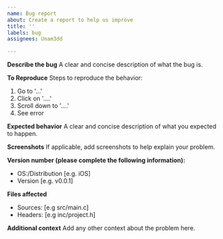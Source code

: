 ```yaml
---
name: Bug report
about: Create a report to help us improve
title: ''
labels: bug
assignees: Unam3dd

---
```


**Describe the bug**
A clear and concise description of what the bug is.

**To Reproduce**
Steps to reproduce the behavior:
1. Go to '...'
2. Click on '....'
3. Scroll down to '....'
4. See error

**Expected behavior**
A clear and concise description of what you expected to happen.

**Screenshots**
If applicable, add screenshots to help explain your problem.

**Version number (please complete the following information):**
 - OS:/Distribution [e.g. iOS]
 - Version [e.g. v0.0.1]

**Files affected**
 - Sources: [e.g src/main.c]
- Headers: [e.g inc/project.h]

**Additional context**
Add any other context about the problem here.
